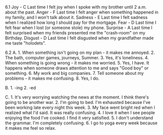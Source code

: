 6.1
  Joy - C
    Last time I felt joy when I spoke with my brother until 2 a.m. about the past.
  Anger - F
    Last time I felt anger when something happened in my family, and I won't talk about it.
  Sadness - E
    Last time I felt sadness when I realized how long I should pay for the mortgage.
  Fear - D
    Last time I felt fear when I lost (or someone stole) my phone.
  Surprise - A
    Last time I felt surprised when my friends presented me the "crash-room" on my Birthday.
  Disgust - D
    Last time I felt disgusted when my grandfather made me taste "holodets".

6.2
  A.
    1. When something isn't going on my plan - it makes me annoyed.
    2. The bath, computer games, journeys, Summer.
    3. Yes, it's loneliness.
    4. When something is going wrong - it makes me worried.
    5. Yes, I have. It happens when someone draws attention to me and says "Good boy" or something.
    6. My work and big companies.
    7. Tell someone about my problems - it makes me confusing.
    8. Yes, I do.

  B.
    1. -ing
    2. -ed

  C.
    1. It's very worrying watching the news at the moment. I think there's going to be another war.
    2. I'm going to bed. I'm exhausted because I've been working late every night this week.
    3. My face went bright red when I realized what I'd said. It was really confusing.
    4. I love it when I see people enjoying the food I've cooked. I find it very satisfied.
    5. I don't understand the grammar. I'm completely confusing.
    6. I go to yoga every week because it makes me feel so relax.